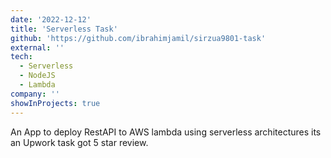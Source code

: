 ```yaml
---
date: '2022-12-12'
title: 'Serverless Task'
github: 'https://github.com/ibrahimjamil/sirzua9801-task'
external: ''
tech:
  - Serverless
  - NodeJS
  - Lambda
company: ''
showInProjects: true
---
```


An App to deploy RestAPI to AWS lambda using serverless architectures its an Upwork task
got 5 star review.
